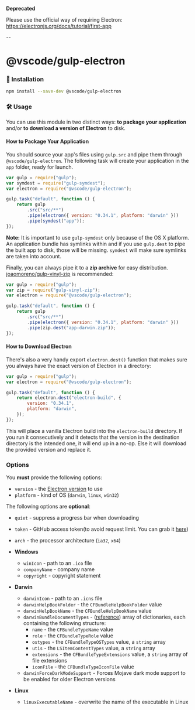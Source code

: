 **Deprecated**

Please use the official way of requiring Electron:
https://electronjs.org/docs/tutorial/first-app

--

# @vscode/gulp-electron

### 🚀 Installation

```bash
npm install --save-dev @vscode/gulp-electron
```

### 🛠️ Usage

You can use this module in two distinct ways: **to package your application**
and/or **to download a version of Electron** to disk.

#### How to Package Your Application

You should source your app's files using `gulp.src` and pipe them through
`@vscode/gulp-electron`. The following task will create your application in the
`app` folder, ready for launch.

```javascript
var gulp = require("gulp");
var symdest = require("gulp-symdest");
var electron = require("@vscode/gulp-electron");

gulp.task("default", function () {
	return gulp
		.src("src/**")
		.pipe(electron({ version: "0.34.1", platform: "darwin" }))
		.pipe(symdest("app"));
});
```

**Note:** It is important to use `gulp-symdest` only because of the OS X
platform. An application bundle has symlinks within and if you use `gulp.dest`
to pipe the built app to disk, those will be missing. `symdest` will make sure
symlinks are taken into account.

Finally, you can always pipe it to a **zip archive** for easy distribution.
[joaomoreno/gulp-vinyl-zip](https://github.com/joaomoreno/gulp-vinyl-zip) is
recommended:

```javascript
var gulp = require("gulp");
var zip = require("gulp-vinyl-zip");
var electron = require("@vscode/gulp-electron");

gulp.task("default", function () {
	return gulp
		.src("src/**")
		.pipe(electron({ version: "0.34.1", platform: "darwin" }))
		.pipe(zip.dest("app-darwin.zip"));
});
```

#### How to Download Electron

There's also a very handy export `electron.dest()` function that makes sure you
always have the exact version of Electron in a directory:

```javascript
var gulp = require("gulp");
var electron = require("@vscode/gulp-electron");

gulp.task("default", function () {
	return electron.dest("electron-build", {
		version: "0.34.1",
		platform: "darwin",
	});
});
```

This will place a vanilla Electron build into the `electron-build` directory. If
you run it consecutively and it detects that the version in the destination
directory is the intended one, it will end up in a no-op. Else it will download
the provided version and replace it.

### Options

You **must** provide the following options:

-   `version` - the
    [Electron version](https://github.com/atom/electron/releases) to use
-   `platform` - kind of OS (`darwin`, `linux`, `win32`)

The following options are **optional**:

-   `quiet` - suppress a progress bar when downloading
-   `token` - GitHub access token(to avoid request limit. You can grab it
    [here](https://github.com/settings/tokens))

-   `arch` - the processor architecture (`ia32`, `x64`)

-   **Windows**

    -   `winIcon` - path to an `.ico` file
    -   `companyName` - company name
    -   `copyright` - copyright statement

-   **Darwin**

    -   `darwinIcon` - path to an `.icns` file
    -   `darwinHelpBookFolder` - the `CFBundleHelpBookFolder` value
    -   `darwinHelpBookName` - the `CFBundleHelpBookName` value
    -   `darwinBundleDocumentTypes` -
        ([reference](https://developer.apple.com/library/ios/documentation/filemanagement/conceptual/documentinteraction_topicsforios/Articles/RegisteringtheFileTypesYourAppSupports.html))
        array of dictionaries, each containing the following structure:
        -   `name` - the `CFBundleTypeName` value
        -   `role` - the `CFBundleTypeRole` value
        -   `ostypes` - the `CFBundleTypeOSTypes` value, a `string` array
        -   `utis` - the `LSItemContentTypes` value, a `string` array
        -   `extensions` - the `CFBundleTypeExtensions` value, a `string` array
            of file extensions
        -   `iconFile` - the `CFBundleTypeIconFile` value
    -   `darwinForceDarkModeSupport` - Forces Mojave dark mode support to be
        enabled for older Electron versions

-   **Linux**
    -   `linuxExecutableName` - overwrite the name of the executable in Linux

